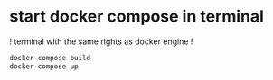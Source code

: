 # start docker compose in terminal
! terminal with the same rights as docker engine !

```sh
docker-compose build
docker-compose up
```

